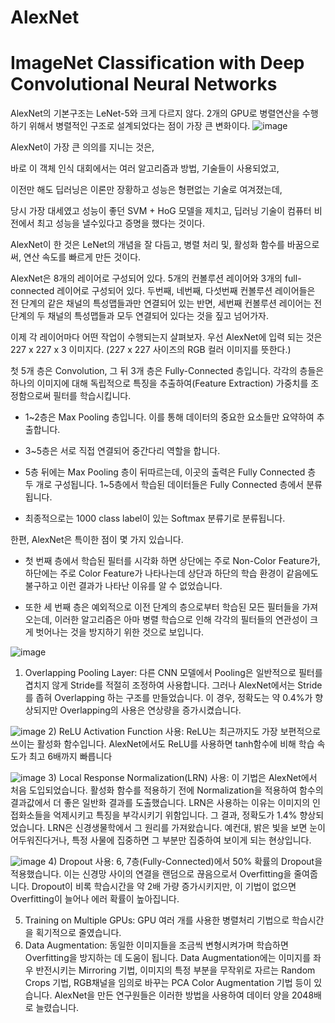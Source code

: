 # AlexNet
# ImageNet Classification with Deep Convolutional Neural Networks


AlexNet의 기본구조는 LeNet-5와 크게 다르지 않다. 2개의 GPU로 병렬연산을 수행하기 위해서 병렬적인 구조로 설계되었다는 점이 가장 큰 변화이다. 
![image](https://user-images.githubusercontent.com/77095328/127148098-1b47e84b-e0b3-48ea-bc07-9c9929fd9469.png)

AlexNet이 가장 큰 의의를 지니는 것은,

바로 이 객체 인식 대회에서는 여러 알고리즘과 방법, 기술들이 사용되었고,

이전만 해도 딥러닝은 이론만 장황하고 성능은 형편없는 기술로 여겨졌는데,

당시 가장 대세였고 성능이 좋던 SVM + HoG 모델을 제치고, 딥러닝 기술이 컴퓨터 비전에서 최고 성능을 낼수있다고 증명을 했다는 것이다.

AlexNet이 한 것은 LeNet의 개념을 잘 다듬고, 병렬 처리 및, 활성화 함수를 바꿈으로써, 연산 속도를 빠르게 만든 것이다.

AlexNet은 8개의 레이어로 구성되어 있다. 5개의 컨볼루션 레이어와 3개의 full-connected 레이어로 구성되어 있다. 두번째, 네번째, 다섯번째 컨볼루션 레이어들은 전 단계의 같은 채널의 특성맵들과만 연결되어 있는 반면, 세번째 컨볼루션 레이어는 전 단계의 두 채널의 특성맵들과 모두 연결되어 있다는 것을 짚고 넘어가자. 


이제 각 레이어마다 어떤 작업이 수행되는지 살펴보자. 우선 AlexNet에 입력 되는 것은 227 x 227 x 3 이미지다. (227 x 227 사이즈의 RGB 컬러 이미지를 뜻한다.) 

첫 5개 층은 Convolution, 그 뒤 3개 층은 Fully-Connected 층입니다. 각각의 층들은 하나의 이미지에 대해 독립적으로 특징을 추출하여(Feature Extraction) 가중치를 조정함으로써 필터를 학습시킵니다.

- 1~2층은 Max Pooling 층입니다. 이를 통해 데이터의 중요한 요소들만 요약하여 추출합니다.


- 3~5층은 서로 직접 연결되어 중간다리 역할을 합니다.


- 5층 뒤에는 Max Pooling 층이 뒤따르는데, 이곳의 출력은 Fully Connected 층 두 개로 구성됩니다. 1~5층에서 학습된 데이터들은 Fully Connected 층에서 분류됩니다.


- 최종적으로는 1000 class label이 있는 Softmax 분류기로 분류됩니다.


한편, AlexNet은 특이한 점이 몇 가지 있습니다.


- 첫 번째 층에서 학습된 필터를 시각화 하면 상단에는 주로 Non-Color Feature가, 하단에는 주로 Color Feature가 나타나는데 상단과 하단의 학습 환경이 같음에도 불구하고 이런 결과가 나타난 이유를 알 수 없었습니다.

- 또한 세 번째 층은 예외적으로 이전 단계의 층으로부터 학습된 모든 필터들을 가져오는데, 이러한 알고리즘은 아마 병렬 학습으로 인해 각각의 필터들의 연관성이 크게 벗어나는 것을 방지하기 위한 것으로 보입니다.


![image](https://user-images.githubusercontent.com/77095328/127149480-8ec7016b-f239-4f00-b4f7-8a18ecbd5ea1.png)

1) Overlapping Pooling Layer: 다른 CNN 모델에서 Pooling은 일반적으로 필터를 겹치지 않게 Stride를 적절히 조정하여 사용합니다. 그러나 AlexNet에서는 Stride를 좁혀 Overlapping 하는 구조를 만들었습니다. 이 경우, 정확도는 약 0.4%가 향상되지만 Overlapping의 사용은 연상량을 증가시켰습니다.

![image](https://user-images.githubusercontent.com/77095328/127149553-84b14da9-9743-43c9-a9a4-cf27c314b189.png)
2) ReLU Activation Function 사용: ReLU는 최근까지도 가장 보편적으로 쓰이는 활성화 함수입니다. AlexNet에서도 ReLU를 사용하면 tanh함수에 비해 학습 속도가 최고 6배까지 빠릅니다

![image](https://user-images.githubusercontent.com/77095328/127149571-77880214-dbff-467d-925a-c96fe5f32331.png)
3) Local Response Normalization(LRN) 사용: 이 기법은 AlexNet에서 처음 도입되었습니다. 활성화 함수를 적용하기 전에 Normalization을 적용하여 함수의 결과값에서 더 좋은 일반화 결과를 도출했습니다. LRN은 사용하는 이유는 이미지의 인접화소들을 억제시키고 특징을 부각시키기 위함입니다. 그 결과, 정확도가 1.4% 향상되었습니다. LRN은 신경생물학에서 그 원리를 가져왔습니다. 예컨대, 밝은 빛을 보면 눈이 어두워진다거나, 특정 사물에 집중하면 그 부분만 집중하여 보이게 되는 현상입니다.

![image](https://user-images.githubusercontent.com/77095328/127149630-49382b92-b2df-40d8-bfbe-ec65d671cb71.png)
4) Dropout 사용: 6, 7층(Fully-Connected)에서 50% 확률의 Dropout을 적용했습니다. 이는 신경망 사이의 연결을 랜덤으로 끊음으로서 Overfitting을 줄여줍니다. Dropout이 비록 학습시간을 약 2배 가량 증가시키지만, 이 기법이 없으면 Overfitting이 늘어나 에러 확률이 높아집니다.

5) Training on Multiple GPUs: GPU 여러 개를 사용한 병렬처리 기법으로 학습시간을 획기적으로 줄였습니다.
6) Data Augmentation: 동일한 이미지들을 조금씩 변형시켜가며 학습하면 Overfitting을 방지하는 데 도움이 됩니다. Data Augmentation에는 이미지를 좌우 반전시키는 Mirroring 기법, 이미지의 특정 부분을 무작위로 자르는 Random Crops 기법, RGB채널을 임의로 바꾸는 PCA Color Augmentation 기법 등이 있습니다. AlexNet을 만든 연구원들은 이러한 방법을 사용하여 데이터 양을 2048배로 늘렸습니다.
